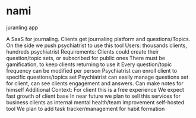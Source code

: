 # nami
juranling app

A SaaS for journaling. Clients get journaling platform and questions/Topics. On the side we push psychiatrist to use this tool
Users:
thousands clients, hundreds psychiatrist
Requirements:
Clients could create their question/topic sets, or subscribed for public ones
There must be gamification, to keep clients returning to use it
Every question/topic frequency can be modified per person
Psychiatrist can enroll client to specific questions/topics set
Psychiatrist can easily manage questions set for client, can see clients engagement and answers. Can make notes for himself
Additional Context:
For client this is a free experience
We expect fast growth of client base
In near future we plan to sell this services for business clients as internal mental health/team improvement self-hosted tool
We plan to add task tracker/management for habit formation

